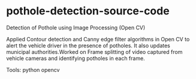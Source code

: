 # pothole-detection-source-code
Detection of Pothole using Image Processing (Open CV)

Applied Contour detection and Canny edge filter algorithms in Open CV to alert the vehicle driver in the presence of potholes. It also updates municipal authorities.Worked on Frame splitting of video captured from vehicle cameras and identifying potholes in each frame.

Tools:
python
opencv
